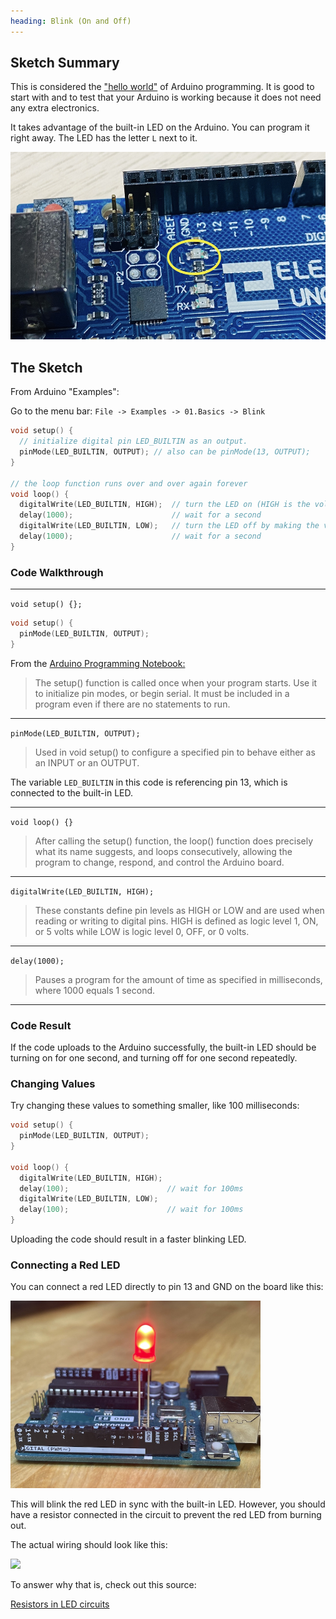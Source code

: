 ```yaml
---
heading: Blink (On and Off)
---
```


## Sketch Summary

This is considered the <a href="https://en.wikipedia.org/wiki/%22Hello,_World!%22_program">"hello world"</a> of Arduino programming. It is good to start with and to test that your Arduino is working because it does not need any extra electronics.

It takes advantage of the built-in LED on the Arduino. You can program it right away. The LED has the letter `L` next to it.

<img style="height:300px" src="/arduino_sketches/blink/images/built_in_LED.jpg"></img>

## The Sketch
From Arduino "Examples":

Go to the menu bar: `File -> Examples -> 01.Basics -> Blink`


```c
void setup() {
  // initialize digital pin LED_BUILTIN as an output.
  pinMode(LED_BUILTIN, OUTPUT); // also can be pinMode(13, OUTPUT);
}

// the loop function runs over and over again forever
void loop() {
  digitalWrite(LED_BUILTIN, HIGH);  // turn the LED on (HIGH is the voltage level)
  delay(1000);                      // wait for a second
  digitalWrite(LED_BUILTIN, LOW);   // turn the LED off by making the voltage LOW
  delay(1000);                      // wait for a second
}
```

### Code Walkthrough

---

`void setup() {};`

```c
void setup() {
  pinMode(LED_BUILTIN, OUTPUT);
}
```

From the <a href="http://engineering.nyu.edu/gk12/amps-cbri/pdf/ArduinoBooks/Arduino%20Programming%20Notebook.pdf">Arduino Programming Notebook:</a>

> The setup() function is called once when your program starts. Use it to initialize pin modes, or begin serial. It must be included in a program even if there are no statements to run.

--- 

`pinMode(LED_BUILTIN, OUTPUT);`

> Used in void setup() to configure a specified pin to behave either as an INPUT or an OUTPUT.

The variable `LED_BUILTIN` in this code is referencing pin 13, which is connected to the built-in LED.

---

`void loop() {}`

> After calling the setup() function, the loop() function does precisely what its name suggests, and loops consecutively, allowing the program to change, respond, and control the Arduino board.

---

`digitalWrite(LED_BUILTIN, HIGH);`

> These constants define pin levels as HIGH or LOW and are used when reading or writing to digital pins. HIGH is defined as logic level 1, ON, or 5 volts while LOW is logic level 0, OFF, or 0 volts.

---

`delay(1000);`

> Pauses a program for the amount of time as specified in milliseconds, where 1000
equals 1 second.

---

### Code Result

If the code uploads to the Arduino successfully, the built-in LED should be turning on for one second, and turning off for one second repeatedly.

### Changing Values

Try changing these values to something smaller, like 100 milliseconds:

```c
void setup() {
  pinMode(LED_BUILTIN, OUTPUT);
}

void loop() {
  digitalWrite(LED_BUILTIN, HIGH);
  delay(100);                      // wait for 100ms
  digitalWrite(LED_BUILTIN, LOW);
  delay(100);                      // wait for 100ms
}
```

Uploading the code should result in a faster blinking LED.

### Connecting a Red LED

You can connect a red LED directly to pin 13 and GND on the board like this:

<img style="height:300px" src="./images/LED.jpg"></img>

This will blink the red LED in sync with the built-in LED. However, you should have a resistor connected in the circuit to prevent the red LED from burning out.

The actual wiring should look like this:

<img style="height:300px" src="./images/led_circuit.jpg"></img>

To answer why that is, check out this source:

<a href="https://eepower.com/resistor-guide/resistor-applications/resistor-for-led/#">Resistors in LED circuits</a>

